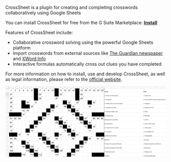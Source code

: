 CrossSheet is a plugin for creating and completing crosswords collaboratively using Google Sheets

You can install CrossSheet for free from the G Suite Marketplace: [**Install**](https://gsuite.google.com/marketplace/app/crosssheet/720278429693)

Features of CrossSheet include:

- Collaborative crossword solving using the powerful Google Sheets platform
- Import crosswords from external sources like [The Guardian newspaper](https://www.theguardian.com/crosswords) and [XWord Info](https://www.xwordinfo.com/)
- Interactive formulas automatically cross out clues you have completed

For more information on how to install, use and develop CrossSheet, as well as legal information, please refer to
the [official website](https://tmiguelt.github.io/SheetsCrossword/).

![](media/screenshot.png)
